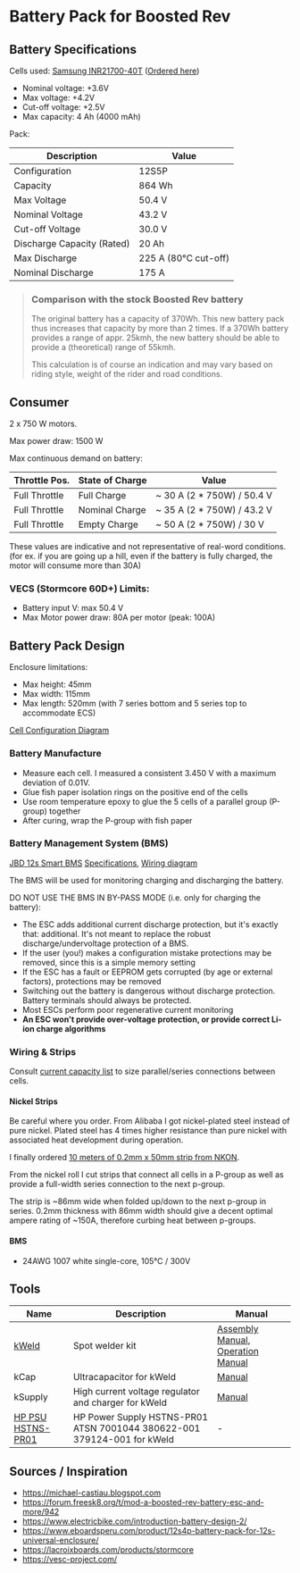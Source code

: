 # Battery Pack for Boosted Rev

## Battery Specifications
Cells used: [Samsung INR21700-40T](datasheets/Samsung-INR21700-40T.pdf) ([Ordered here](https://eu.nkon.nl/samsung-inr21700-40t-4000mah-30a.html))
- Nominal voltage: +3.6V
- Max voltage: +4.2V
- Cut-off voltage: +2.5V 
- Max capacity: 4 Ah (4000 mAh)

Pack:

| Description                | Value                               |
|----------------------------|-------------------------------------|
| Configuration              | 12S5P                               |
| Capacity                   | 864 Wh                              |
| Max Voltage                | 50.4 V                              |
| Nominal Voltage            | 43.2 V                              |
| Cut-off Voltage            | 30.0 V                              |
| Discharge Capacity (Rated) | 20 Ah                               |
| Max Discharge              | 225 A (80°C cut-off)                |
| Nominal Discharge          | 175 A                               |

> ### Comparison with the stock Boosted Rev battery
> The original battery has a capacity of 370Wh. This new battery pack
> thus increases that capacity by more than 2 times.
> If a 370Wh battery provides a range of appr. 25kmh, the new
> battery should be able to provide a (theoretical) range of 55kmh.
> 
> This calculation is of course an indication and may vary based on riding style, weight of the rider
> and road conditions.

## Consumer
2 x 750 W motors.

Max power draw: 1500 W

Max continuous demand on battery:

| Throttle Pos. | State of Charge | Value                       |
|---------------|-----------------|-----------------------------|
| Full Throttle | Full Charge     | ~ 30 A (2 \* 750W) / 50.4 V |
| Full Throttle | Nominal Charge  | ~ 35 A (2 \* 750W) / 43.2 V |
| Full Throttle | Empty Charge    | ~ 50 A (2 \* 750W) / 30 V   |

These values are indicative and not representative of real-word conditions.
(for ex. if you are going up a hill, even if the battery is fully charged, the motor will consume more than 30A)

### VECS (Stormcore 60D+) Limits:
- Battery input V: max 50.4 V
- Max Motor power draw: 80A per motor (peak: 100A)

## Battery Pack Design
Enclosure limitations:
- Max height:  45mm
- Max width:  115mm
- Max length: 520mm (with 7 series bottom and 5 series top to accommodate ECS)

[Cell Configuration Diagram](diagrams/battery-pack-v0.5.pdf)

### Battery Manufacture
- Measure each cell. I measured a consistent 3.450 V with a maximum deviation of 0.01V.
- Glue fish paper isolation rings on the positive end of the cells
- Use room temperature epoxy to glue the 5 cells of a parallel group (P-group) together
- After curing, wrap the P-group with fish paper

### Battery Management System (BMS)
[JBD 12s Smart BMS](https://www.aliexpress.com/item/32819508078.html?spm=a2g0s.12269583.0.0.290022f9etByly) [Specifications](datasheets/jbd-bms-specifications.webp), [Wiring diagram](manuals/jbd-bms-wiring.webp)

The BMS will be used for monitoring charging and discharging the battery.

DO NOT USE THE BMS IN BY-PASS MODE (i.e. only for charging the battery):

- The ESC adds additional current discharge protection, but it's exactly that: additional. It's not meant to replace the robust discharge/undervoltage protection of a BMS.
- If the user (you!) makes a configuration mistake protections may be removed, since this is a simple memory setting
- If the ESC has a fault or EEPROM gets corrupted (by age or external factors), protections may be removed
- Switching out the battery is dangerous without discharge protection. Battery terminals should always be protected.
- Most ESCs perform poor regenerative current monitoring
- **An ESC won't provide over-voltage protection, or provide correct Li-ion charge algorithms**

### Wiring & Strips
Consult [current capacity list](datasheets/current_capacity.png) to size parallel/series connections between cells.

#### Nickel Strips
Be careful where you order. From Alibaba I got nickel-plated steel instead of pure nickel. Plated steel has 4 times higher resistance than pure nickel with associated heat development during operation.

I finally ordered [10 meters of 0.2mm x 50mm strip from NKON](https://eu.nkon.nl/accessories/packaccessoires/battery-solder-strip/1-meter-nikkel-batterijsoldeerstrip-50mm-0-20mm.html).

From the nickel roll I cut strips that connect all cells in a P-group as well as provide a full-width series connection to the next p-group.

The strip is ~86mm wide when folded up/down to the next p-group in series. 0.2mm thickness with 86mm width should give a decent optimal ampere rating of ~150A, therefore curbing heat between p-groups.

#### BMS
- 24AWG 1007 white single-core, 105°C / 300V

## Tools
| Name | Description | Manual |
|------|-------------|--------|
| [kWeld](https://www.keenlab.de/index.php/product/kweld-complete-kit/) | Spot welder kit | [Assembly Manual](https://www.keenlab.de/wp-content/uploads/2018/07/kWeld-assembly-manual-r5.0.pdf), [Operation Manual](https://www.keenlab.de/wp-content/uploads/2018/07/kWeld-operation-manual-r3.0.pdf) |
| kCap | Ultracapacitor for kWeld | [Manual](https://www.keenlab.de/wp-content/uploads/2020/04/kCap-manual-r2.0.pdf) |
| kSupply | High current voltage regulator and charger for kWeld | [Manual](https://www.keenlab.de/wp-content/uploads/2019/06/kSupply-manual.pdf) |
| [HP PSU HSTNS-PR01](https://www.ebay.ch/itm/114295259966?ssPageName=STRK%3AMEBIDX%3AIT&_trksid=p2060353.m2749.l2649) | HP Power Supply HSTNS-PR01 ATSN 7001044 380622-001 379124-001 for kWeld | - |


## Sources / Inspiration
- https://michael-castiau.blogspot.com
- https://forum.freesk8.org/t/mod-a-boosted-rev-battery-esc-and-more/942
- https://www.electricbike.com/introduction-battery-design-2/
- https://www.eboardsperu.com/product/12s4p-battery-pack-for-12s-universal-enclosure/
- https://lacroixboards.com/products/stormcore
- https://vesc-project.com/
